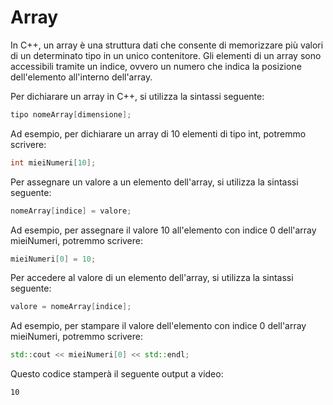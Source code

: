 # Array
In C++, un array è una struttura dati che consente di memorizzare più valori di un determinato tipo in un unico contenitore. Gli elementi di un array sono accessibili tramite un indice, ovvero un numero che indica la posizione dell'elemento all'interno dell'array.

Per dichiarare un array in C++, si utilizza la sintassi seguente:

```cpp
tipo nomeArray[dimensione];
```

Ad esempio, per dichiarare un array di 10 elementi di tipo int, potremmo scrivere:

```cpp
int mieiNumeri[10];
```

Per assegnare un valore a un elemento dell'array, si utilizza la sintassi seguente:

```cpp
nomeArray[indice] = valore;
```

Ad esempio, per assegnare il valore 10 all'elemento con indice 0 dell'array mieiNumeri, potremmo scrivere:

```cpp
mieiNumeri[0] = 10;
```
Per accedere al valore di un elemento dell'array, si utilizza la sintassi seguente:

```cpp
valore = nomeArray[indice];
```

Ad esempio, per stampare il valore dell'elemento con indice 0 dell'array mieiNumeri, potremmo scrivere:

```cpp
std::cout << mieiNumeri[0] << std::endl;
```
Questo codice stamperà il seguente output a video:

```text
10
```